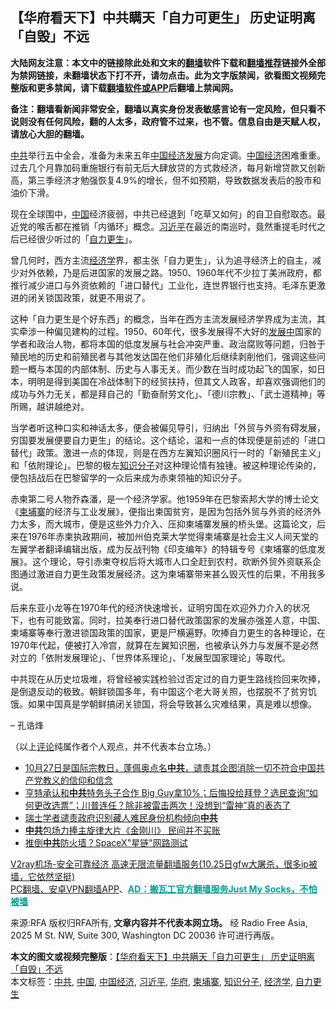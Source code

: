  <h2>【华府看天下】中共瞒天「自力可更生」 历史证明离「自毁」不远</h2> <p class="notice"><b>大陆网友注意：本文中的链接除此处和文末的<a href="https://github.com/bannedbook/fanqiang" >翻墙</a>软件下载和<a href="https://github.com/killgcd/justmysocks/blob/master/README.md">翻墙推荐</a>链接外全部为禁网链接，未翻墙状态下打不开，请勿点击。此为文字版禁闻，欲看图文视频完整版和更多禁闻，请下载<a href="https://github.com/bannedbook/fanqiang">翻墙软件或APP</a>后翻墙上禁闻网。</p><p>备注：翻墙看新闻非常安全，翻墙以真实身份发表敏感言论有一定风险，但只看不说则没有任何风险，翻的人太多，政府管不过来，也不管。信息自由是天赋人权，请放心大胆的翻墙。</b></p>  <div class="entry"> <p><a href="https://www.bannedbook.org/bnews/tag/%e4%b8%ad%e5%85%b1/" class="st_tag internal_tag" rel="tag" title="标签 中共 下的日志">中共</a>举行五中全会，准备为未来五年<span class='wp_keywordlink_affiliate'><a href="https://www.bannedbook.org/" title="中国" target="_blank">中国</a></span><span class='wp_keywordlink'><a href="https://www.bannedbook.org/forum2/topic869.html" title="宪政、法治和经济发展——走向市场经济的制度保障" target="_blank">经济发展</a></span>方向定调。<a href="https://www.bannedbook.org/bnews/tag/%e4%b8%ad%e5%9b%bd%e7%bb%8f%e6%b5%8e/" class="st_tag internal_tag" rel="tag" title="标签 中国经济 下的日志">中国经济</a>困难重重。过去几个月靠加码重施银行有前无后大肆放贷的方式救经济，每月新增贷款又创新高，第三季经济才勉强恢复4.9%的增长，但不如预期，导致数据发表后的股市和油价下滑。</p> <p>现在全球围中，<a href="https://www.bannedbook.org/bnews/tag/%E4%B8%AD%E5%9B%BD/" class="st_tag internal_tag" rel="tag" title="标签 中国 下的日志">中国</a>经济疲弱，中共已经退到「吃草又如何」的自卫自慰取态。最近党的喉舌都在推销「内循环」概念。<a href="https://www.bannedbook.org/bnews/tag/%e4%b9%a0%e8%bf%91%e5%b9%b3/" class="st_tag internal_tag" rel="tag" title="标签 习近平 下的日志">习近平</a>在最近的南巡时，竟然重提毛时代之后已经很少听过的「<a href="https://www.bannedbook.org/bnews/tag/%E8%87%AA%E5%8A%9B%E6%9B%B4%E7%94%9F/" class="st_tag internal_tag" rel="tag" title="标签 自力更生 下的日志">自力更生</a>」。</p>  <p>曾几何时，西方主流<a href="https://www.bannedbook.org/bnews/tag/%E7%BB%8F%E6%B5%8E%E5%AD%A6/" class="st_tag internal_tag" rel="tag" title="标签 经济学 下的日志">经济学</a>界，都主张「自力更生」，认为追寻经济上的自主，减少对外依赖，乃是后进国家的发展之路。1950、1960年代不少拉丁美洲政府，都推行减少进口与外资依赖的「进口替代」工业化，连世界银行也支持。毛泽东更激进的闭关锁国政策，就更不用说了。</p> <p>这种「自力更生是个好东西」的概念，当年在西方主流发展经济学界成为主流，其实牵涉一种偏见建构的过程。1950、60年代，很多发展得不大好的<span class='wp_keywordlink'><a href="https://www.bannedbook.org/forum11/topic335.html" title="禁片：发展中出现的问题，只能靠发展解决？" target="_blank">发展中</a></span>国家的学者和政治人物，都将本国的低度发展与社会冲突严重、政治腐败等问题，归咎于殖民地的历史和前殖民者与其他发达国在他们非殖化后继续剥削他们，强调这些问题一概与本国的内部体制、历史与人事无关。而少数在当时成功起飞的国家，如日本，明明是得到美国在冷战体制下的经贸扶持，但其文人政客，却喜欢强调他们的成功与外力无关，都是拜自己的「勤奋耐劳文化」、「德川宗教」、「武士道精神」等所赐，越讲越绝对。</p>  <p>当学者听这种口实和神话太多，便会被偏见导引，归纳出「外贸与外资有碍发展，穷国要发展便要自力更生」的结论。这个结论，温和一点的体现便是前述的「进口替代」政策。激进一点的体现，则是在西方左翼知识圈风行一时的「新殖民主义」和「依附理论」。巴黎的极左<a href="https://www.bannedbook.org/bnews/tag/%e7%9f%a5%e8%af%86%e5%88%86%e5%ad%90/" class="st_tag internal_tag" rel="tag" title="标签 知识分子 下的日志">知识分子</a>对这种理论情有独锺。被这种理论传染的，便包括战后在巴黎留学的一众后来成为赤柬领袖的知识分子。</p> <p>赤柬第二号人物乔森潘，是一个经济学家。他1959年在巴黎索邦大学的博士论文《<a href="https://www.bannedbook.org/bnews/tag/%e6%9f%ac%e5%9f%94%e5%af%a8/" class="st_tag internal_tag" rel="tag" title="标签 柬埔寨 下的日志">柬埔寨</a>的经济与工业发展》，便指出柬国贫穷，是因为包括外贸与外资的经济外力太多，而大城市，便是这些外力介入、压抑柬埔寨发展的桥头堡。这篇论文，后来在1976年赤柬执政期间，被加州伯克莱大学觉得柬埔寨是社会主义人间天堂的左翼学者翻译编辑出版，成为反战刊物《印支编年》的特辑专号《柬埔寨的低度发展》。这个理论，导引赤柬夺权后将大城市人口全赶到农村，砍断外贸外资联系企图通过激进自力更生政策发展经济。这为柬埔寨带来甚么毁灭性的后果，不用我多说。</p>  <p>后来东亚小龙等在1970年代的经济快速增长，证明穷国在欢迎外力介入的状况下，也有可能致富。同时，拉美奉行进口替代政策国家的发展亦强差人意，中国、柬埔寨等奉行激进锁国政策的国家，更是尸横遍野。吹捧自力更生的各种理论，在1970年代起，便被打入冷宫，就算在左翼知识圈，也被承认外力与发展不是必然对立的「依附发展理论」、「世界体系理论」、「发展型国家理论」等取代。</p> <p>中共现在从历史垃圾堆，将曾经被实践检验过否定过的自力更生路线捡回来吹捧，是倒退反动的极致。朝鲜锁国多年，有中国这个老大哥关照，也摆脱不了贫穷饥饿。如果中国真是学朝鲜搞闭关锁国，将会导致甚么灾难结果，真是难以想像。</p>  <p>&#8211; 孔诰烽</p> <p>（以上<span class='wp_keywordlink_affiliate'><a href="https://www.bannedbook.org/bnews/comments/" title="新闻评论" target="_blank">评论</a></span>纯属作者个人观点，并不代表本台立场。）</p> <ul class='op-related-articles' title='相关阅读'> <li><a href='https://www.bannedbook.org/bnews/bannedvideo/20201028/1421771.html' target='_blank'>10月27日是国际宗教日，蓬佩奥点名<b>中共</b>，谴责其企图消除一切不符合中国共产党教义的信仰和信念</a></li> <li><a href='https://www.bannedbook.org/bnews/bannedvideo/20201028/1421757.html' target='_blank'>亨特承认和<b>中共</b>特务头子合作 Big Guy拿10%；后悔投给拜登？选民查询“如何更改选票”；川普连任？除非被雷击两次！没想到“雷神”真的表态了</a></li> <li><a href='https://www.bannedbook.org/bnews/renquan/xizang/20201028/1421746.html' target='_blank'>瑞士学者谴责政府识别藏人难民身份机构倾向<b>中共</b></a></li> <li><a href='https://www.bannedbook.org/bnews/yule/20201028/1421741.html' target='_blank'><b>中共</b>包场力捧主旋律大片《金刚川》 民间并不买账</a></li> <li><a href='https://www.bannedbook.org/bnews/lifebaike/20201028/1421737.html' target='_blank'>推倒<b>中共</b>防火墙？SpaceX"星链"网路测试</a></li> </ul> <p class="texttj"> <a href="https://www.bannedbook.org/forum23/topic22702.html" target="_blank">V2ray机场-安全可靠经济 高速无限流量翻墙服务(10.25日gfw大屠杀，很多ip被墙，它依然坚挺)</a><br/> <a href="https://github.com/bannedbook/fanqiang/wiki/%E7%A6%81%E9%97%BB%E7%BD%91%E5%AE%89%E5%8D%93%E7%BF%BB%E5%A2%99%E6%96%B0%E9%97%BBAPP" target="_blank">PC翻墙、安卓VPN翻墙APP</a>、<span onclick="window.open('https://github.com/killgcd/justmysocks/blob/master/README.md')" style="font-weight:bold;color:#00A191;cursor:pointer;text-decoration:underline;outline:none">AD：搬瓦工官方翻墙服务Just My Socks，不怕被墙</span></p><p>来源:RFA  版权归RFA所有, <strong>文章内容并不代表本网立场。</strong>  经 Radio Free Asia, 2025 M St. NW, Suite 300, Washington DC 20036 许可进行再版。</p><a name='sharetosocial'></a>       <div><b>本文的图文或视频完整版</b>：<a href='https://www.bannedbook.org/bnews/comments/20201028/1421799.html'>【华府看天下】中共瞒天「自力可更生」 历史证明离「自毁」不远</a></div>  </div><!--END ENTRY--> <div class="postfooter"> <div>本文标签：<a href="https://www.bannedbook.org/bnews/tag/%e4%b8%ad%e5%85%b1/" rel="tag">中共</a>, <a href="https://www.bannedbook.org/bnews/tag/%E4%B8%AD%E5%9B%BD/" rel="tag">中国</a>, <a href="https://www.bannedbook.org/bnews/tag/%e4%b8%ad%e5%9b%bd%e7%bb%8f%e6%b5%8e/" rel="tag">中国经济</a>, <a href="https://www.bannedbook.org/bnews/tag/%e4%b9%a0%e8%bf%91%e5%b9%b3/" rel="tag">习近平</a>, <a href="https://www.bannedbook.org/bnews/tag/%e5%8d%8e%e5%ba%9c/" rel="tag">华府</a>, <a href="https://www.bannedbook.org/bnews/tag/%e6%9f%ac%e5%9f%94%e5%af%a8/" rel="tag">柬埔寨</a>, <a href="https://www.bannedbook.org/bnews/tag/%e7%9f%a5%e8%af%86%e5%88%86%e5%ad%90/" rel="tag">知识分子</a>, <a href="https://www.bannedbook.org/bnews/tag/%E7%BB%8F%E6%B5%8E%E5%AD%A6/" rel="tag">经济学</a>, <a href="https://www.bannedbook.org/bnews/tag/%E8%87%AA%E5%8A%9B%E6%9B%B4%E7%94%9F/" rel="tag">自力更生</a></div>  </div><!--END POSTFOOTER--> 